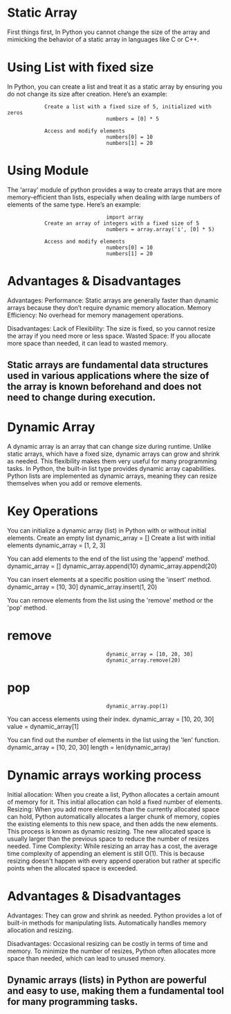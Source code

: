 # Static Array

First things first, In Python you cannot change the size of the array and mimicking the behavior of a static array in languages like C or C++. 

# Using List with fixed size

In Python, you can create a list and treat it as a static array by ensuring you do not change its size after creation. Here’s an example:

                Create a list with a fixed size of 5, initialized with zeros
                                    numbers = [0] * 5

                Access and modify elements
                                    numbers[0] = 10
                                    numbers[1] = 20

# Using Module  

The 'array' module of python provides a way to create arrays that are more memory-efficient than lists, especially when dealing with large numbers of elements of the same type. Here’s an example:

                                    import array
                Create an array of integers with a fixed size of 5
                                    numbers = array.array('i', [0] * 5)
                
                Access and modify elements
                                    numbers[0] = 10
                                    numbers[1] = 20

# Advantages & Disadvantages

Advantages:
    Performance: Static arrays are generally faster than dynamic arrays because they don’t require dynamic  memory allocation.
    Memory Efficiency: No overhead for memory management operations.

Disadvantages:
    Lack of Flexibility: The size is fixed, so you cannot resize the array if you need more or less space.
    Wasted Space: If you allocate more space than needed, it can lead to wasted memory.

## Static arrays are fundamental data structures used in various applications where the size of the array is known beforehand and does not need to change during execution.

#####

# Dynamic Array

A dynamic array is an array that can change size during runtime. Unlike static arrays, which have a fixed size, dynamic arrays can grow and shrink as needed. This flexibility makes them very useful for many programming tasks. In Python, the built-in list type provides dynamic array capabilities. Python lists are implemented as dynamic arrays, meaning they can resize themselves when you add or remove elements.

# Key Operations

You can initialize a dynamic array (list) in Python with or without initial elements.
                Create an empty list
                                    dynamic_array = []
                Create a list with initial elements
                                    dynamic_array = [1, 2, 3]                    

You can add elements to the end of the list using the 'append' method.
                                    dynamic_array = []
                                    dynamic_array.append(10)
                                    dynamic_array.append(20)

You can insert elements at a specific position using the 'insert' method.
                                    dynamic_array = [10, 30]
                                    dynamic_array.insert(1, 20)

You can remove elements from the list using the 'remove' method or the 'pop' method.
#               remove
                                    dynamic_array = [10, 20, 30]
                                    dynamic_array.remove(20)
#               pop      
                                    dynamic_array.pop(1)

You can access elements using their index.
                                    dynamic_array = [10, 20, 30]
                                    value = dynamic_array[1]

You can find out the number of elements in the list using the 'len' function.
                                    dynamic_array = [10, 20, 30]
                                    length = len(dynamic_array)

# Dynamic arrays working process

Initial allocation: 
    When you create a list, Python allocates a certain amount of memory for it. This initial allocation can hold a fixed number of elements.
Resizing:
    When you add more elements than the currently allocated space can hold, Python automatically allocates a larger chunk of memory, copies the existing elements to this new space, and then adds the new elements. This process is known as dynamic resizing. The new allocated space is usually larger than the previous space to reduce the number of resizes needed.
Time Complexity:
    While resizing an array has a cost, the average time complexity of appending an element is still O(1). This is because resizing doesn't happen with every append operation but rather at specific points when the allocated space is exceeded.

# Advantages & Disadvantages

Advantages:
    They can grow and shrink as needed.
    Python provides a lot of built-in methods for manipulating lists.
    Automatically handles memory allocation and resizing.

Disadvantages:
    Occasional resizing can be costly in terms of time and memory.
    To minimize the number of resizes, Python often allocates more space than needed, which can lead to unused memory.

## Dynamic arrays (lists) in Python are powerful and easy to use, making them a fundamental tool for many programming tasks.